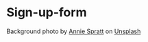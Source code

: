 # Sign-up-form

Background photo by <a href="https://unsplash.com/@anniespratt?utm_source=unsplash&utm_medium=referral&utm_content=creditCopyText">Annie Spratt</a> on <a href="https://unsplash.com/s/photos/background-image?utm_source=unsplash&utm_medium=referral&utm_content=creditCopyText">Unsplash</a>
  